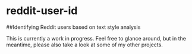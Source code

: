 # reddit-user-id

##Identifying Reddit users based on text style analysis

This is currently a work in progress. Feel free to glance around, but in the meantime, please also take a look at some of my other projects. 

